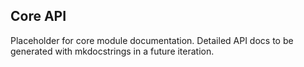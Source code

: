 ## Core API

Placeholder for core module documentation. Detailed API docs to be generated with mkdocstrings in a future iteration.
